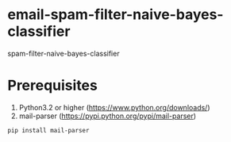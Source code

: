 # email-spam-filter-naive-bayes-classifier
spam-filter-naive-bayes-classifier


# Prerequisites
1. Python3.2 or higher (https://www.python.org/downloads/)
2. mail-parser (https://pypi.python.org/pypi/mail-parser)
```
pip install mail-parser
```
